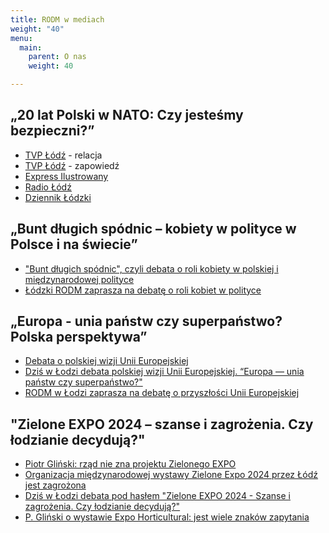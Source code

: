 ```yaml
---
title: RODM w mediach
weight: "40"
menu:
  main:
    parent: O nas
    weight: 40

---
```

## „20 lat Polski w NATO: Czy jesteśmy bezpieczni?”

* [TVP Łódź](https://lodz.tvp.pl/41764707/w-pierwszej-debacie-lodzkiego-rodmu-przedstawiono-problem-bezpieczenstwa-rp) - relacja
* [TVP Łódź](https://lodz.tvp.pl/41745940/prof-andrzej-zybertowicz-gosciem-pierwszej-debaty-rodmu-w-lodzi "TVP Łódź relacja") - zapowiedź
* [Express Ilustrowany](https://expressilustrowany.pl/prezydencki-minister-przyjedzie-do-lodzi-na-debate-o-20-latach-polski-w-nato/ar/13959019)
* [Radio Łódź](https://www.radiolodz.pl/posts/51451-20-lat-polski-w-nato-debata-na-uniwersytecie-lodzkim)
* [Dziennik Łódzki](https://dzienniklodzki.pl/20-lat-polski-w-nato-czy-jestesmy-bezpieczni-debata-z-udzialem-andrzeja-zybertowicza-i-ryszarda-machnikowskiego-na-eksoc-w-lodzi/ar/13957787)

## „Bunt długich spódnic – kobiety w polityce w Polsce i na świecie”

* ["Bunt długich spódnic", czyli debata o roli kobiety w polskiej i międzynarodowej polityce](https://www.radiolodz.pl/posts/52464-buncie-dlugich-spodnic-czyli-debata-o-roli-kobiety-w-polskiej-i-miedzynarodowej-polityce)
* [Łódzki RODM zaprasza na debatę o roli kobiet w polityce](https://lodz.tvp.pl/42334410/lodzki-rodm-zaprasza-na-debate-o-roli-kobiet-w-polityce)

## „Europa - unia państw czy superpaństwo? Polska perspektywa”

* [Debata o polskiej wizji Unii Europejskiej](https://www.radiolodz.pl/posts/52823-debata-o-polskiej-wizji-unii-europejskiej)
* [Dziś w Łodzi debata polskiej wizji Unii Europejskiej. “Europa — unia państw czy superpaństwo?"](https://dzienniklodzki.pl/dzis-w-lodzi-debata-polskiej-wizji-unii-europejskiej-europa-unia-panstw-czy-superpanstwo/ar/c1-14130959?fbclid=IwAR19ogX1ptz65cIuRRAnlLFdS_8SkD0taHJXwGmLJsMFrJJ_YGXasZB-v_w)
* [RODM w Łodzi zaprasza na debatę o przyszłości Unii Europejskiej](https://lodz.tvp.pl/42608869/rodm-w-lodzi-zaprasza-na-debate-o-przyszlosci-unii-europejskiej)

## "Zielone EXPO 2024 – szanse i zagrożenia. Czy łodzianie decydują?"

* [Piotr Gliński: rząd nie zna projektu Zielonego EXPO](https://lodz.tvp.pl/43212127/piotr-glinski-rzad-nie-zna-projektu-zielonego-expo)
* [Organizacja międzynarodowej wystawy Zielone Expo 2024 przez Łódź jest zagrożona](https://www.radiolodz.pl/posts/53922-organizacja-miedzynarodowej-wystawy-zielone-expo-2024-przez-lodz-jest-zagrozona)
* [Dziś w Łodzi debata pod hasłem "Zielone EXPO 2024 - Szanse i zagrożenia. Czy łodzianie decydują?"](https://dzienniklodzki.pl/dzis-w-lodzi-debata-pod-haslem-zielone-expo-2024-szanse-i-zagrozenia-czy-lodzianie-decyduja/ar/c1-14232209)
* [P. Gliński o wystawie Expo Horticultural: jest wiele znaków zapytania](https://dzieje.pl/kultura-i-sztuka/p-glinski-o-wystawie-expo-horticultural-jest-wiele-znakow-zapytania)
